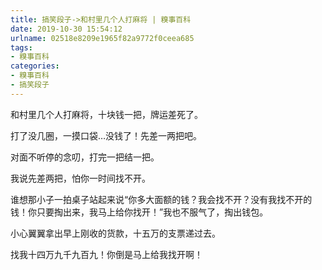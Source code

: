 ```yaml
---
title: 搞笑段子->和村里几个人打麻将 | 糗事百科
date: 2019-10-30 15:54:12
urlname: 02518e8209e1965f82a9772f0ceea685
tags: 
- 糗事百科
categories:
- 糗事百科
- 搞笑段子
---
```

和村里几个人打麻将，十块钱一把，牌运差死了。

打了没几圈，一摸口袋…没钱了！先差一两把吧。

对面不听停的念叨，打完一把结一把。

我说先差两把，怕你一时间找不开。

谁想那小子一拍桌子站起来说“你多大面额的钱？我会找不开？没有我找不开的钱！你只要掏出来，我马上给你找开！”我也不服气了，掏出钱包。

小心翼翼拿出早上刚收的货款，十五万的支票递过去。

找我十四万九千九百九！你倒是马上给我找开啊！


